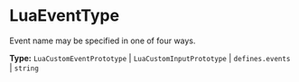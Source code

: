 # LuaEventType

Event name may be specified in one of four ways.

**Type:** `LuaCustomEventPrototype` | `LuaCustomInputPrototype` | `defines.events` | `string`

